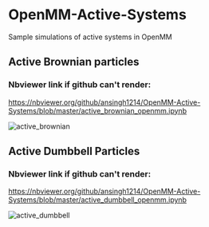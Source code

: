 # OpenMM-Active-Systems
Sample simulations of active systems in OpenMM

## **Active Brownian particles**
### Nbviewer link if github can't render:
https://nbviewer.org/github/ansingh1214/OpenMM-Active-Systems/blob/master/active_brownian_openmm.ipynb

![active_brownian](https://github.com/ansingh1214/OpenMM-Active-Systems/raw/master/active_brownian.gif)

## **Active Dumbbell Particles**
### Nbviewer link if github can't render:
https://nbviewer.org/github/ansingh1214/OpenMM-Active-Systems/blob/master/active_dumbbell_openmm.ipynb

![active_dumbbell](https://github.com/ansingh1214/OpenMM-Active-Systems/raw/master/active_dumbbell.gif)


